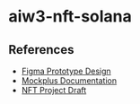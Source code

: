 # aiw3-nft-solana

## References

- [Figma Prototype Design](https://www.figma.com/design/FP3lWMHhJ7riy3PTtJpxL0/AIW3?node-id=33969-9412&p=f)
- [Mockplus Documentation](https://app.mockplus.cn/app/share-43243abc91caeec3451d14465f0b94f2share-7hHJcMABGb/comment/p24-p6bxJ/FfrwjGuqU)
- [NFT Project Draft](https://fanshood.sg.larksuite.com/docx/DyZ3d4SsQoPiY0xWstzlLX5xgeh)
